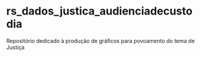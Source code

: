 # rs_dados_justica_audienciadecustodia

Repositório dedicado à produção de gráficos para povoamento do tema de Justiça
